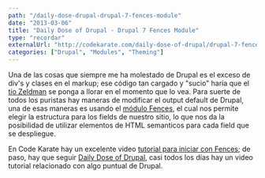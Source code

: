```yaml
---
path: "/daily-dose-drupal-drupal-7-fences-module"
date: "2013-03-06"
title: "Daily Dose of Drupal - Drupal 7 Fences Module"
type: "recordar"
externalUrl: "http://codekarate.com/daily-dose-of-drupal/drupal-7-fences-module"
categories: ["Drupal", "Modules", "Theming"]
---
```


Una de las cosas que siempre me ha molestado de Drupal es el exceso de div's y clases en el markup; ese código tan cargado y "sucio" haría que el [tío Zeldman](http://www.zeldman.com/) se ponga a llorar en el momento que lo vea. Para suerte de todos los puristas hay maneras de modificar el output default de Drupal, una de esas maneras es usando el [módulo Fences](http://drupal.org/project/fences), el cual nos permite elegir la estructura para los fields de nuestro sitio, lo que nos da la posibilidad de utilizar elementos de HTML semanticos para cada field que se despliegue.

En Code Karate hay un excelente video [tutorial para iniciar con Fences](http://codekarate.com/daily-dose-of-drupal/drupal-7-fences-module); de paso, hay que seguir [Daily Dose of Drupal](http://codekarate.com/daily-dose-of-drupal), casi todos los días hay un video tutorial relacionado con algo puntual de Drupal.
